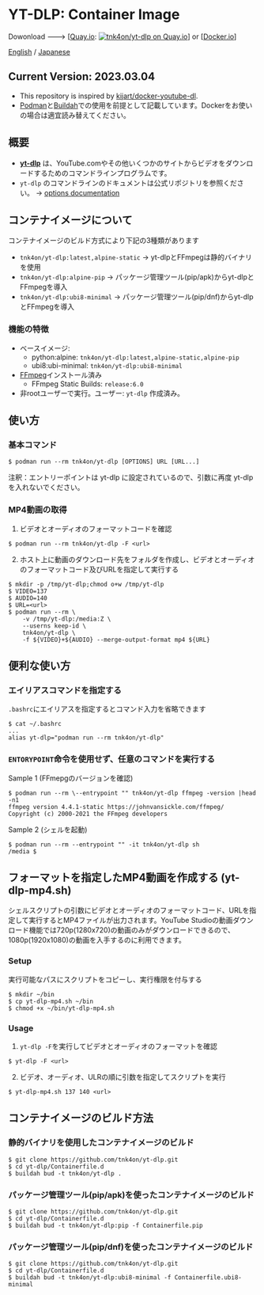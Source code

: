 # YT-DLP: Container Image

Dowonload ---> [[Quay.io](https://quay.io/repository/tnk4on/yt-dlp): [![tnk4on/yt-dlp on Quay.io](https://quay.io/repository/tnk4on/yt-dlp/status "tnk4on/yt-dlp on Quay.io")](https://quay.io/repository/tnk4on/yt-dlp)] or [[Docker.io](https://hub.docker.com/r/tnk4on/yt-dlp)]

[English](README.md) / [Japanese](README_ja.md)

## Current Version: **2023.03.04**

- This repository is inspired by [kijart/docker-youtube-dl](https://github.com/kijart/docker-youtube-dl).
- [Podman](https://github.com/containers/podman)と[Buildah](https://github.com/containers/buildah)での使用を前提として記載しています。Dockerをお使いの場合は適宜読み替えてください。

## 概要

- **[yt-dlp](https://github.com/yt-dlp/yt-dlp)** は、YouTube.comやその他いくつかのサイトからビデオをダウンロードするためのコマンドラインプログラムです。
- `yt-dlp` のコマンドラインのドキュメントは公式リポジトリを参照ください。 -> [options documentation](https://github.com/yt-dlp/yt-dlp#usage-and-options)

## コンテナイメージについて

コンテナイメージのビルド方式により下記の3種類があります
- `tnk4on/yt-dlp:latest,alpine-static` -> yt-dlpとFFmpegは静的バイナリを使用
- `tnk4on/yt-dlp:alpine-pip` -> パッケージ管理ツール(pip/apk)からyt-dlpとFFmpegを導入
- `tnk4on/yt-dlp:ubi8-minimal` -> パッケージ管理ツール(pip/dnf)からyt-dlpとFFmpegを導入

### 機能の特徴

- ベースイメージ:
    - python:alpine: `tnk4on/yt-dlp:latest,alpine-static,alpine-pip`
    - ubi8:ubi-minimal: `tnk4on/yt-dlp:ubi8-minimal`
- [FFmpeg](https://johnvansickle.com/ffmpeg/)インストール済み
    - FFmpeg Static Builds: `release:6.0`
- 非rootユーザーで実行。ユーザー: `yt-dlp` 作成済み。

## 使い方

### 基本コマンド

```
$ podman run --rm tnk4on/yt-dlp [OPTIONS] URL [URL...]
```
注釈：エントリーポイントは yt-dlp に設定されているので、引数に再度 yt-dlp を入れないでください。

### MP4動画の取得

1. ビデオとオーディオのフォーマットコードを確認

```
$ podman run --rm tnk4on/yt-dlp -F <url>
```

2. ホスト上に動画のダウンロード先をフォルダを作成し、ビデオとオーディオのフォーマットコード及びURLを指定して実行する

```
$ mkdir -p /tmp/yt-dlp;chmod o+w /tmp/yt-dlp
$ VIDEO=137
$ AUDIO=140
$ URL=<url>
$ podman run --rm \
    -v /tmp/yt-dlp:/media:Z \
    --userns keep-id \
    tnk4on/yt-dlp \
    -f ${VIDEO}+${AUDIO} --merge-output-format mp4 ${URL}
```

## 便利な使い方

### エイリアスコマンドを指定する

`.bashrc`にエイリアスを指定するとコマンド入力を省略できます

```
$ cat ~/.bashrc
...
alias yt-dlp="podman run --rm tnk4on/yt-dlp"
```

### `ENTORYPOINT`命令を使用せず、任意のコマンドを実行する

Sample 1 (FFmepgのバージョンを確認)

```
$ podman run --rm \--entrypoint "" tnk4on/yt-dlp ffmpeg -version |head -n1
ffmpeg version 4.4.1-static https://johnvansickle.com/ffmpeg/  Copyright (c) 2000-2021 the FFmpeg developers
```

Sample 2 (シェルを起動)

```
$ podman run --rm --entrypoint "" -it tnk4on/yt-dlp sh
/media $ 
```

## フォーマットを指定したMP4動画を作成する (yt-dlp-mp4.sh)

シェルスクリプトの引数にビデオとオーディオのフォーマットコード、URLを指定して実行するとMP4ファイルが出力されます。YouTube Studioの動画ダウンロード機能では720p(1280x720)の動画のみがダウンロードできるので、1080p(1920x1080)の動画を入手するのに利用できます。

### Setup

実行可能なパスにスクリプトをコピーし、実行権限を付与する

```
$ mkdir ~/bin
$ cp yt-dlp-mp4.sh ~/bin
$ chmod +x ~/bin/yt-dlp-mp4.sh
```

### Usage

1. `yt-dlp -F`を実行してビデオとオーディオのフォーマットを確認

```
$ yt-dlp -F <url>
```

2. ビデオ、オーディオ、ULRの順に引数を指定してスクリプトを実行

```
$ yt-dlp-mp4.sh 137 140 <url>
```

## コンテナイメージのビルド方法

### 静的バイナリを使用したコンテナイメージのビルド

```
$ git clone https://github.com/tnk4on/yt-dlp.git
$ cd yt-dlp/Containerfile.d
$ buildah bud -t tnk4on/yt-dlp .
```

### パッケージ管理ツール(pip/apk)を使ったコンテナイメージのビルド

```
$ git clone https://github.com/tnk4on/yt-dlp.git
$ cd yt-dlp/Containerfile.d
$ buildah bud -t tnk4on/yt-dlp:pip -f Containerfile.pip
```

### パッケージ管理ツール(pip/dnf)を使ったコンテナイメージのビルド

```
$ git clone https://github.com/tnk4on/yt-dlp.git
$ cd yt-dlp/Containerfile.d
$ buildah bud -t tnk4on/yt-dlp:ubi8-minimal -f Containerfile.ubi8-minimal
```
